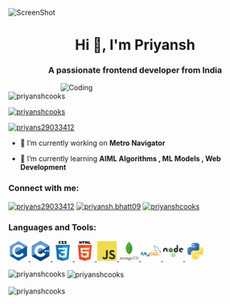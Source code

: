 ![ScreenShot](https://kemdiabetes.org/?g=do-a-beautiful-animated-gif-in-pixelart-for-streamings-qq-j8mddmtg)
<h1 align="center">Hi 👋, I'm Priyansh</h1>
<h3 align="center">A passionate frontend developer from India</h3>

<img align="right" alt="Coding" width="400" src="https://www.behance.net/gallery/161921919/Portrait-animated-gif">
<p align="left"> <img src="https://komarev.com/ghpvc/?username=priyanshcooks&label=Profile%20views&color=0e75b6&style=flat" alt="priyanshcooks" /> </p>

<p align="left"> <a href="https://github.com/ryo-ma/github-profile-trophy"><img src="https://github-profile-trophy.vercel.app/?username=priyanshcooks" alt="priyanshcooks" /></a> </p>

<p align="left"> <a href="https://twitter.com/priyans29033412" target="blank"><img src="https://img.shields.io/twitter/follow/priyans29033412?logo=twitter&style=for-the-badge" alt="priyans29033412" /></a> </p>

- 🔭 I’m currently working on **Metro Navigator**

- 🌱 I’m currently learning **AIML Algorithms , ML Models , Web Development**

<h3 align="left">Connect with me:</h3>
<p align="left">
<a href="https://twitter.com/priyans29033412" target="blank"><img align="center" src="https://raw.githubusercontent.com/rahuldkjain/github-profile-readme-generator/master/src/images/icons/Social/twitter.svg" alt="priyans29033412" height="30" width="40" /></a>
<a href="https://instagram.com/priyansh.bhatt09" target="blank"><img align="center" src="https://raw.githubusercontent.com/rahuldkjain/github-profile-readme-generator/master/src/images/icons/Social/instagram.svg" alt="priyansh.bhatt09" height="30" width="40" /></a>
<a href="https://www.leetcode.com/priyanshcooks" target="blank"><img align="center" src="https://raw.githubusercontent.com/rahuldkjain/github-profile-readme-generator/master/src/images/icons/Social/leet-code.svg" alt="priyanshcooks" height="30" width="40" /></a>
</p>

<h3 align="left">Languages and Tools:</h3>
<p align="left"> <a href="https://www.cprogramming.com/" target="_blank" rel="noreferrer"> <img src="https://raw.githubusercontent.com/devicons/devicon/master/icons/c/c-original.svg" alt="c" width="40" height="40"/> </a> <a href="https://www.w3schools.com/cpp/" target="_blank" rel="noreferrer"> <img src="https://raw.githubusercontent.com/devicons/devicon/master/icons/cplusplus/cplusplus-original.svg" alt="cplusplus" width="40" height="40"/> </a> <a href="https://www.w3schools.com/css/" target="_blank" rel="noreferrer"> <img src="https://raw.githubusercontent.com/devicons/devicon/master/icons/css3/css3-original-wordmark.svg" alt="css3" width="40" height="40"/> </a> <a href="https://www.w3.org/html/" target="_blank" rel="noreferrer"> <img src="https://raw.githubusercontent.com/devicons/devicon/master/icons/html5/html5-original-wordmark.svg" alt="html5" width="40" height="40"/> </a> <a href="https://developer.mozilla.org/en-US/docs/Web/JavaScript" target="_blank" rel="noreferrer"> <img src="https://raw.githubusercontent.com/devicons/devicon/master/icons/javascript/javascript-original.svg" alt="javascript" width="40" height="40"/> </a> <a href="https://www.mongodb.com/" target="_blank" rel="noreferrer"> <img src="https://raw.githubusercontent.com/devicons/devicon/master/icons/mongodb/mongodb-original-wordmark.svg" alt="mongodb" width="40" height="40"/> </a> <a href="https://www.mysql.com/" target="_blank" rel="noreferrer"> <img src="https://raw.githubusercontent.com/devicons/devicon/master/icons/mysql/mysql-original-wordmark.svg" alt="mysql" width="40" height="40"/> </a> <a href="https://nodejs.org" target="_blank" rel="noreferrer"> <img src="https://raw.githubusercontent.com/devicons/devicon/master/icons/nodejs/nodejs-original-wordmark.svg" alt="nodejs" width="40" height="40"/> </a> <a href="https://www.python.org" target="_blank" rel="noreferrer"> <img src="https://raw.githubusercontent.com/devicons/devicon/master/icons/python/python-original.svg" alt="python" width="40" height="40"/> </a> </p>

<p><img align="left" src="https://github-readme-stats.vercel.app/api/top-langs?username=priyanshcooks&show_icons=true&locale=en&layout=compact" alt="priyanshcooks" /></p>

<p>&nbsp;<img align="center" src="https://github-readme-stats.vercel.app/api?username=priyanshcooks&show_icons=true&locale=en" alt="priyanshcooks" /></p>

<p><img align="center" src="https://github-readme-streak-stats.herokuapp.com/?user=priyanshcooks&" alt="priyanshcooks" /></p>
